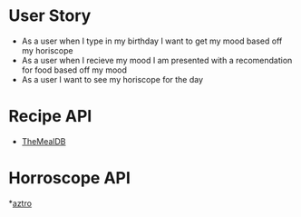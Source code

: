 # User Story

- As a user when I type in my birthday I want to get my mood based off my horiscope
- As a user when I recieve my mood I am presented with a recomendation for food based off my mood
- As a user I want to see my horiscope for the day

# Recipe API

* [TheMealDB](https://www.themealdb.com/api.php)

# Horroscope API

*[aztro](https://aztro.readthedocs.io/en/latest/)
